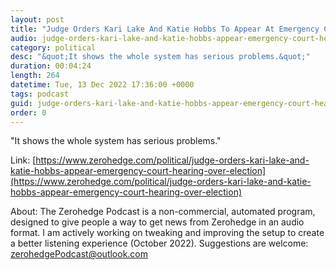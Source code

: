 ```yaml
---
layout: post
title: "Judge Orders Kari Lake And Katie Hobbs To Appear At Emergency Court Hearing Over Election Lawsuit"
audio: judge-orders-kari-lake-and-katie-hobbs-appear-emergency-court-hearing-over-election-0
category: political
desc: "&quot;It shows the whole system has serious problems.&quot;"
duration: 00:04:24
length: 264
datetime: Tue, 13 Dec 2022 17:36:00 +0000
tags: podcast
guid: judge-orders-kari-lake-and-katie-hobbs-appear-emergency-court-hearing-over-election-0
order: 0
---
```

&quot;It shows the whole system has serious problems.&quot;

Link: [https://www.zerohedge.com/political/judge-orders-kari-lake-and-katie-hobbs-appear-emergency-court-hearing-over-election](https://www.zerohedge.com/political/judge-orders-kari-lake-and-katie-hobbs-appear-emergency-court-hearing-over-election)

About: The Zerohedge Podcast is a non-commercial, automated program, designed to give people a way to get news from Zerohedge in an audio format.  I am actively working on tweaking and improving the setup to create a better listening experience (October 2022).  Suggestions are welcome: [zerohedgePodcast@outlook.com](mailto:zerohedgePodcast@outlook.com)